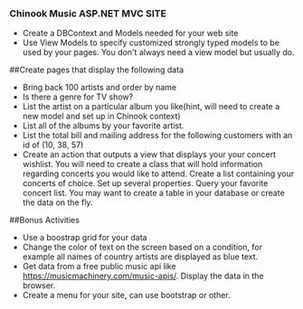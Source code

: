
### Chinook Music ASP.NET MVC SITE
* Create a DBContext and Models needed for your web site
* Use View Models to specify customized strongly typed models to be used by your pages. You don't always need a view model but usually do.


##Create pages that display the following data
* Bring back 100 artists and order by name
* Is there a genre for TV show?
* List the artist on a particular album you like(hint, will need to create a new model and set up in Chinook context)
* List all of the albums by your favorite artist.
* List the total bill and mailing address for the following customers with an id of (10, 38, 57)
* Create an action that outputs a view that displays your your concert wishlist. You will need to create a class that will hold information regarding concerts you would like to attend. Create a list containing your concerts of choice. Set up several properties. Query your favorite concert list. You may want to create a table in your database or create the data on the fly. 
 
##Bonus Activities
* Use a boostrap grid for your data
* Change the color of text on the screen based on a condition, for example all names of country artists are displayed as blue text. 
* Get data from a free public music api like https://musicmachinery.com/music-apis/. Display the data in the browser.
* Create a menu for your site, can use bootstrap or other.

